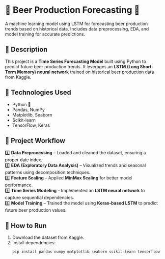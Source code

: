 # 🍻 Beer Production Forecasting 🚀
A machine learning model using LSTM for forecasting beer production trends based on historical data. Includes data preprocessing, EDA, and model training for accurate predictions.

## 📌 Description  
This project is a **Time Series Forecasting Model** built using Python to predict future beer production trends. It leverages an **LSTM (Long Short-Term Memory) neural network** trained on historical beer production data from Kaggle.

## 📌 Technologies Used  
- Python 🐍  
- Pandas, NumPy  
- Matplotlib, Seaborn  
- Scikit-learn  
- TensorFlow, Keras  

## 📌 Project Workflow  
1️⃣ **Data Preprocessing** – Loaded and cleaned the dataset, ensuring a proper date index.  
2️⃣ **EDA (Exploratory Data Analysis)** – Visualized trends and seasonal patterns using decomposition techniques.  
3️⃣ **Feature Scaling** – Applied **MinMax Scaling** for better model performance.  
4️⃣ **Time Series Modeling** – Implemented an **LSTM neural network** to capture sequential dependencies.  
5️⃣ **Model Training** – Trained the model using **Keras-based LSTM** to predict future beer production values.  

## 📌 How to Run  
1. Download the dataset from Kaggle.  
2. Install dependencies:  
   ```bash
   pip install pandas numpy matplotlib seaborn scikit-learn tensorflow keras
